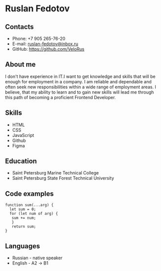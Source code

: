 # Ruslan Fedotov

## Contacts
* Phone: +7 905 265-76-20
* E-mail: ruslan-fedotov@inbox.ru
* GitHub: https://github.com/VeloRus

## About me
I don't have experience in IT.I want to get knowledge and skills that will be enough for employment in a company. I am reliable and dependable and often seek new responsibilities within a wide range of employment areas. I believe, that my ability to learn and to gain new skills will lead me through this path of becoming a proficient Frontend Developer.

## Skills
* HTML
* CSS
* JavaScript
* Github
* Figma

## Education
* Saint Petersburg Marine Technical College
* Saint Petersburg State Forest Technical University

## Code examples 
```
function sum(...arg) {
  let sum = 0;
  for (let num of arg) { 
   sum += num; 
   }
   return sum;
}
```

## Languages
* Russian - native speaker
* English - А2 -> B1